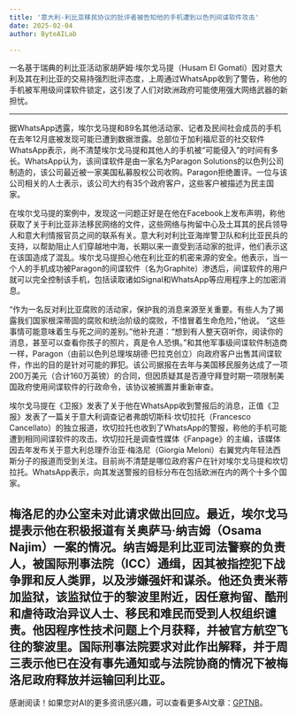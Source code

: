 ```yaml
---
title: '意大利-利比亚移民协议的批评者被告知他的手机遭到以色列间谍软件攻击'
date: 2025-02-04
author: ByteAILab

---
```


一名基于瑞典的利比亚活动家胡萨姆·埃尔戈马提（Husam El Gomati）因对意大利及其在利比亚的交易持强烈批评态度，上周通过WhatsApp收到了警告，称他的手机被军用级间谍软件锁定，这引发了人们对欧洲政府可能使用强大网络武器的新担忧。

---
据WhatsApp透露，埃尔戈马提和89名其他活动家、记者及民间社会成员的手机在去年12月底被发现可能已遭到数据泄露。总部位于加利福尼亚的社交软件WhatsApp表示，尚不清楚埃尔戈马提和其他人的手机被“可能侵入”的时间有多长。WhatsApp认为，该间谍软件是由一家名为Paragon Solutions的以色列公司制造的，该公司最近被一家美国私募股权公司收购。Paragon拒绝置评。一位与该公司相关的人士表示，该公司大约有35个政府客户，这些客户被描述为民主国家。

在埃尔戈马提的案例中，发现这一问题正好是在他在Facebook上发布声明，称他获取了关于利比亚非法移民网络的文件，这些网络与拘留中心及土耳其的民兵领导人和意大利情报官员之间的联系有关。意大利对利比亚海岸警卫队和利比亚民兵的支持，以帮助阻止人们穿越地中海，长期以来一直受到活动家的批评，他们表示这在该国造成了混乱。埃尔戈马提担心他在利比亚的机密来源的安全。他表示，当一个人的手机成功被Paragon的间谍软件（名为Graphite）渗透后，间谍软件的用户就可以完全控制该手机，包括读取诸如Signal和WhatsApp等应用程序上的加密消息。

“作为一名反对利比亚腐败的活动家，保护我的消息来源至关重要。有些人为了揭露我们国家根深蒂固的腐败和统治阶级的腐败，不惜冒着生命危险，”他说。 “这些事情可能意味着生与死之间的差别。”他补充道：“想到有人整天窃听你，阅读你的消息，甚至可以查看你孩子的照片，真是令人恐惧。”和其他军事级间谍软件制造商一样，Paragon（由前以色列总理埃胡德·巴拉克创立）向政府客户出售其间谍软件，作出的目的是针对可能的罪犯。该公司据报在去年与美国移民服务达成了一项200万美元（合计160万英镑）的合同，但因质疑其是否遵守拜登时期一项限制美国政府使用间谍软件的行政命令，该协议被搁置并重新审查。

埃尔戈马提在《卫报》发表了关于他在WhatsApp收到警报后的消息，正值《卫报》发表了一篇关于意大利调查记者弗朗切斯科·坎切拉托（Francesco Cancellato）的独立报道，坎切拉托也收到了WhatsApp的警报，称他的手机可能遭到相同间谍软件的攻击。坎切拉托是调查性媒体《Fanpage》的主编，该媒体因去年发布关于意大利总理乔治亚·梅洛尼（Giorgia Meloni）右翼党内年轻法西斯分子的报道而受到关注。目前尚不清楚是哪位政府客户在针对埃尔戈马提和坎切拉托。WhatsApp表示，向其发送警报的目标分布在包括欧洲在内的两个十多个国家。

梅洛尼的办公室未对此请求做出回应。最近，埃尔戈马提表示他在积极报道有关奥萨马·纳吉姆（Osama Najim）一案的情况。纳吉姆是利比亚司法警察的负责人，被国际刑事法院（ICC）通缉，因其被指控犯下战争罪和反人类罪，以及涉嫌强奸和谋杀。他还负责米蒂加监狱，该监狱位于的黎波里附近，因任意拘留、酷刑和虐待政治异议人士、移民和难民而受到人权组织谴责。他因程序性技术问题上个月获释，并被官方航空飞往的黎波里。国际刑事法院要求对此作出解释，并于周三表示他已在没有事先通知或与法院协商的情况下被梅洛尼政府释放并运输回利比亚。
---
感谢阅读！如果您对AI的更多资讯感兴趣，可以查看更多AI文章：[GPTNB](https://gptnb.com)。